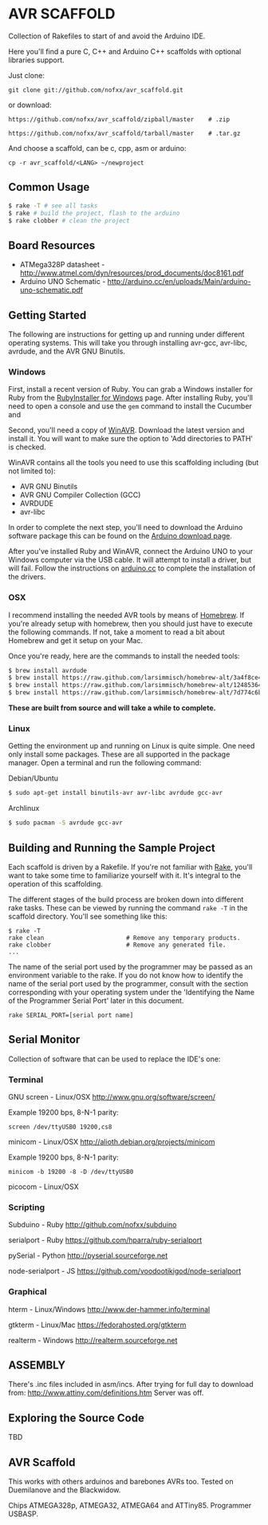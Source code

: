 # AVR SCAFFOLD

Collection of Rakefiles to start of and avoid the Arduino IDE.

Here you'll find a pure C, C++ and Arduino C++ scaffolds with optional libraries support.

Just clone:

    git clone git://github.com/nofxx/avr_scaffold.git

or download:

    https://github.com/nofxx/avr_scaffold/zipball/master    # .zip

    https://github.com/nofxx/avr_scaffold/tarball/master    # .tar.gz

And choose a scaffold, <LANG> can be c, cpp, asm or arduino:
    
    cp -r avr_scaffold/<LANG> ~/newproject
    

## Common Usage

```bash
$ rake -T # see all tasks
$ rake # build the project, flash to the arduino
$ rake clobber # clean the project
```


## Board Resources

* ATMega328P datasheet - http://www.atmel.com/dyn/resources/prod_documents/doc8161.pdf
* Arduino UNO Schematic - http://arduino.cc/en/uploads/Main/arduino-uno-schematic.pdf

## Getting Started

The following are instructions for getting up and running under different
operating systems. This will take you through installing avr-gcc, avr-libc,
avrdude, and the AVR GNU Binutils.

### Windows

First, install a recent version of Ruby. You can grab a Windows installer for
Ruby from the [RubyInstaller for Windows][rifw] page. After installing Ruby,
you'll need to open a console and use the ```gem``` command to install the
Cucumber and

Second, you'll need a copy of [WinAVR][WinAVR_DL]. Download the latest version
and install it. You will want to make sure the option to 'Add directories to
PATH' is checked.

WinAVR contains all the tools you need to use this scaffolding including (but
not limited to):

* AVR GNU Binutils
* AVR GNU Compiler Collection (GCC)
* AVRDUDE
* avr-libc

In order to complete the next step, you'll need to download the Arduino
software package this can be found on the [Arduino download page][adp].

After you've installed Ruby and WinAVR, connect the Arduino UNO to your Windows
computer via the USB cable. It will attempt to install a driver, but will
fail. Follow the instructions on [arduino.cc][acc] to complete the
installation of the drivers.

### OSX

I recommend installing the needed AVR tools by means of [Homebrew][hb]. If
you're already setup with homebrew, then you should just have to execute the
following commands. If not, take a moment to read a bit about Homebrew and get
it setup on your Mac.

Once you're ready, here are the commands to install the needed tools:

```bash
$ brew install avrdude
$ brew install https://raw.github.com/larsimmisch/homebrew-alt/3a4f8ce4bcda88c25f4fa4ea3f42688a2ed03d12/avr/avr-binutils.rb
$ brew install https://raw.github.com/larsimmisch/homebrew-alt/124853640317af04e11269c517d449dbd202773d/avr/avr-gcc.rb
$ brew install https://raw.github.com/larsimmisch/homebrew-alt/7d774c6b15dafdee6ca518aff5e8368528d69ae0/avr/avr-libc.rb
```

**These are built from source and will take a while to complete.**

### Linux

Getting the environment up and running on Linux is quite simple. One
need only install some packages. These are all supported in the package
manager. Open a terminal and run the following command:

Debian/Ubuntu

```bash
$ sudo apt-get install binutils-avr avr-libc avrdude gcc-avr
```

Archlinux

```bash
$ sudo pacman -S avrdude gcc-avr
```

## Building and Running the Sample Project

Each scaffold is driven by a Rakefile. If you're not familiar with
[Rake][rake], you'll want to take some time to familiarize yourself with it.
It's integral to the operation of this scaffolding.

The different stages of the build process are broken down into different rake
tasks. These can be viewed by running the command ```rake -T``` in the
scaffold directory. You'll see something like this:

    $ rake -T
    rake clean                       # Remove any temporary products.
    rake clobber                     # Remove any generated file.
    ...

The name of the serial port used by the programmer may be passed as an
environment variable to the rake. If you do not know how to identify
the name of the serial port used by the programmer, consult with the section
corresponding with your operating system under the 'Identifying the Name of
the Programmer Serial Port' later in this document.

    rake SERIAL_PORT=[serial port name]


## Serial Monitor

Collection of software that can be used to replace the IDE's one:


### Terminal

GNU screen - Linux/OSX
http://www.gnu.org/software/screen/

Example 19200 bps, 8-N-1 parity:

    screen /dev/ttyUSB0 19200,cs8


minicom - Linux/OSX
http://alioth.debian.org/projects/minicom

Example 19200 bps, 8-N-1 parity:

    minicom -b 19200 -8 -D /dev/ttyUSB0


picocom - Linux/OSX


### Scripting

Subduino - Ruby
http://github.com/nofxx/subduino

serialport - Ruby
https://github.com/hparra/ruby-serialport

pySerial - Python
http://pyserial.sourceforge.net

node-serialport - JS
https://github.com/voodootikigod/node-serialport


### Graphical

hterm - Linux/Windows
http://www.der-hammer.info/terminal

gtkterm - Linux/Mac
https://fedorahosted.org/gtkterm

realterm - Windows
http://realterm.sourceforge.net


## ASSEMBLY

There's .inc files included in asm/incs.
After trying for full day to download from:
http://www.attiny.com/definitions.htm
Server was off.


## Exploring the Source Code

TBD


## AVR Scaffold

This works with others arduinos and barebones AVRs too.
Tested on Duemilanove and the Blackwidow.

Chips ATMEGA328p, ATMEGA32, ATMEGA64 and ATTiny85.
Programmer USBASP.



[WinAVR_DL]: http://sourceforge.net/projects/winavr/files/ "WinAVR Download"
[rifw]: http://rubyinstaller.org/
[acc]: http://arduino.cc/en/Guide/Windows#toc4
[adp]: http://arduino.cc/en/Main/Software
[rake]: http://en.wikipedia.org/wiki/Rake_(software)
[hb]: http://mxcl.github.com/homebrew/
